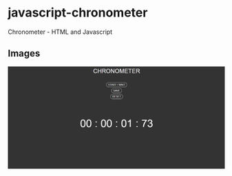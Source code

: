 # javascript-chronometer
Chronometer - HTML and Javascript

## Images

![guide image](https://github.com/emirhanyener/javascript-chronometer/blob/main/Images/Guide1.PNG)
